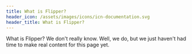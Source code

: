 ```yaml
---
title: What is Flipper?
header_icon: /assets/images/icons/icn-documentation.svg
header_title: What is Flipper?
---
```


What is Flipper? We don't really know. Well, we do, but we just haven't had
time to make real content for this page yet.
